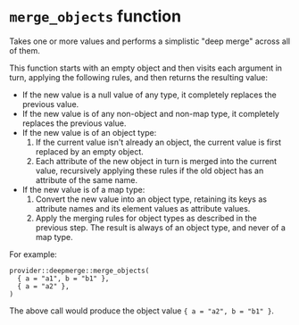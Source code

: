 # `merge_objects` function

Takes one or more values and performs a simplistic "deep merge" across all of them.

This function starts with an empty object and then visits each argument in turn,
applying the following rules, and then returns the resulting value:

- If the new value is a null value of any type, it completely replaces the previous
  value.
- If the new value is of any non-object and non-map type, it completely replaces
  the previous value.
- If the new value is of an object type:
  1. If the current value isn't already an object, the current value is first replaced by an empty object.
  2. Each attribute of the new object in turn is merged into the current value, recursively applying these rules if the old object has an attribute of the same name.
- If the new value is of a map type:
  1. Convert the new value into an object type, retaining its keys as attribute names and its element values as attribute values.
  2. Apply the merging rules for object types as described in the previous step. The result is always of an object type, and never of a map type.

For example:

```hcl
provider::deepmerge::merge_objects(
  { a = "a1", b = "b1" },
  { a = "a2" },
)
```

The above call would produce the object value `{ a = "a2", b = "b1" }`.
